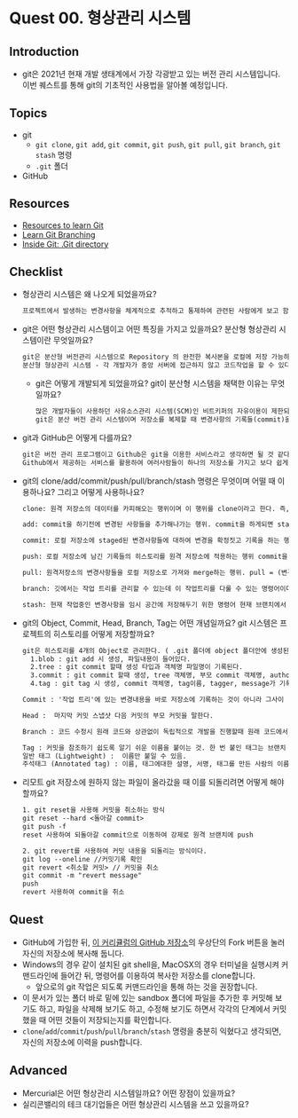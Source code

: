 # Quest 00. 형상관리 시스템

## Introduction
* git은 2021년 현재 개발 생태계에서 가장 각광받고 있는 버전 관리 시스템입니다. 이번 퀘스트를 통해 git의 기초적인 사용법을 알아볼 예정입니다.

## Topics
* git
  * `git clone`, `git add`, `git commit`, `git push`, `git pull`, `git branch`, `git stash` 명령
  * `.git` 폴더
* GitHub

## Resources
* [Resources to learn Git](https://try.github.io)
* [Learn Git Branching](https://learngitbranching.js.org/?locale=ko)
* [Inside Git: .Git directory](https://githowto.com/git_internals_git_directory)

## Checklist
* 형상관리 시스템은 왜 나오게 되었을까요?

  ```tex
  프로젝트에서 발생하는 변경사항을 체계적으로 추적하고 통제하여 관련된 사람에게 보고 함으로써 특히 여러사람들과 협업 시 프로젝트의 완성도를 높이고 실수를 줄이기 위해서 나오게 되었다.
  ```

* git은 어떤 형상관리 시스템이고 어떤 특징을 가지고 있을까요? 분산형 형상관리 시스템이란 무엇일까요?

  ```tex
  git은 분산형 버전관리 시스템으로 Repository 의 완전한 복사본을 로컬에 저장 가능하다. 로컬에서 모든 히스토리를 기록하여 처리속도가 빠르지만 대용량 코드 관리에 부적절하다.
  분산형 형상관리 시스템 - 각 개발자가 중앙 서버에 접근하지 않고 코드작업을 할 수 있다. 각 개발자의 독립적으로 작업한 후 변경사항을 병합/거절이 가능하다. 
  ```

  * git은 어떻게 개발되게 되었을까요? git이 분산형 시스템을 채택한 이유는 무엇일까요?

    ```tex
    많은 개발자들이 사용하던 사유소스관리 시스템(SCM)인 비트키퍼의 자유이용이 제한되면서 리누스 토르발스는 비트키퍼와 같은 자신만의 분산 시스템을 원했으나 당시 사용가능한 자유시스템중 그를 만족시키는 것이 없어 개발 (다른 형상관리 시스템도 이 이유로 개발된 것이 많다.)
    git은 분산 버전 관리 시스템이며 저장소를 복제할 때 변경사항의 기록들(commit)을 함께 복제해온다는 특징이 있다.
    ```

* git과 GitHub은 어떻게 다를까요?

  ```tex
  git은 버전 관리 프로그램이고 Github은 git을 이용한 서비스라고 생각하면 될 것 같다. 
  Github에서 제공하는 서비스를 활용하여 여러사람들이 하나의 저장소를 가지고 보다 쉽게 협업할 수 있다.
  ```

* git의 clone/add/commit/push/pull/branch/stash 명령은 무엇이며 어떨 때 이용하나요? 그리고 어떻게 사용하나요?

  ```tex
  clone: 원격 저장소의 데이터를 카피해오는 행위이며 이 행위를 clone이라고 한다. 즉, 저장소 복제.
  
  add: commit을 하기전에 변경된 사항들을 추가해나가는 행위. commit을 하게되면 staging area에 있는 변경사항들에 대해서 기록을 남기게 되는데 이때 git add 명령어를 통해 staging area에 변경사항들을 올릴 수 있다. 즉, 새로운 파일을 추가하거나 존재하는 파일을 스테이징 하기.
  
  commit: 로컬 저장소에 staged된 변경사항들에 대하여 변경을 확정짓고 기록을 하는 행위. git commit을 통해 변경된 내용들에 대하여 새롭게 기록을 남긴다. 일종의 flag를 남긴다고 생각하면 될 것 같고 나중에 commit된 기록들 중 데이터를 백업하거나 해당 commit의 변경사항을 보거나 할 수 있다. git에서 사용하는 가장 기본적인 원자 데이터 단위이다. 즉, 스테이징된 파일을 '새로운 버전'으로 기록 commit 시점에 파일의 스냅샷정보가 .git 파일 에 저장.
  
  push: 로컬 저장소에 남긴 기록들의 히스토리를 원격 저장소에 적용하는 행위 commit을 통해 내 로컬 저장소에 남은 기록들을 원격 저장소에 보내는 행위이다. 즉, 지역 브랜치를 원격 브랜치에 병합.
  
  pull: 원격저장소의 변경사항들을 로컬 저장소로 가져와 merge하는 행위. pull = (변경사항을 가져오는 fetch) + (가져온 변경사항을 적용하는 merge)
  
  branch: 깃에서는 작업 트리를 관리할 수 있는데 이 작업트리를 다룰 수 있는 명령어이다.
  
  stash: 현재 작업중인 변경사항을 임시 공간에 저장해두기 위한 명령어 현재 브랜치에서 발생한 변경사항들을 커밋해주지 않으면 브랜치 변경이 불가능한데 현재 변경사항을 커밋하고 싶진 않지만 브랜치는 변경하고 싶을 때 stash명령어를 통해 풀어나갈 수 있다. 
  ```

  

* git의 Object, Commit, Head, Branch, Tag는 어떤 개념일까요? git 시스템은 프로젝트의 히스토리를 어떻게 저장할까요?

  ```tex
  git은 히스토리를 4개의 Object로 관리한다. ( .git 폴더에 object 폴더안에 생성된 파일 확인 가능)
  	1.blob : git add 시 생성, 파일내용이 들어있다.
  	2.tree : git commit 할때 생성 타입과 객체명 파일명이 기록된다.
  	3.commit : git commit 할때 생성, tree 객체명, 부모 commit 객체명, author, committer, message가 기록된다.
  	4.tag : git tag 시 생성, commit 객체명, tag이름, tagger, message가 기록된다.
  
  Commit : '작업 트리'에 있는 변경내용을 바로 저장소에 기록하는 것이 아니라 그사이 '인덱스'에 파일 상태를 기록.
  
  Head :  마지막 커밋 스냅샷 다음 커밋의 부모 커밋을 말한다.
  
  Branch : 코드 수정시 원래 코드와 상관없이 독립적으로 개발을 진행할때 원래 코드에서 새로운 버전을 생성한것을 branch라고 한다.
  
  Tag : 커밋을 참조하기 쉽도록 알기 쉬운 이름을 붙이는 것. 한 번 붙인 태그는 브랜치 처럼 이동하지 않고 고정됨
  일반 태그 (Lightweight) :  이름만 붙일 수 있음.
  주석태그 (Annotated tag) : 이름, 태그에대한 설명, 서명, 태그를 만든 사람의 이름, 이메일, 만든 날짜 정보도 기록 가능
  ```

  

* 리모트 git 저장소에 원하지 않는 파일이 올라갔을 때 이를 되돌리려면 어떻게 해야 할까요?

  ```tex
  1. git reset을 사용해 커밋을 취소하는 방식
  git reset --hard <돌아갈 commit>
  git push -f
  reset 사용하여 되돌아갈 commit으로 이동하여 강제로 원격 브랜치에 push
  
  2. git revert를 사용하여 커밋 내용을 되돌리는 방식이다.
  git log --oneline //커밋기록 확인
  git revert <취소할 커밋> // 커밋을 취소
  git commit -m "revert message" 
  push
  revert 사용하여 commit을 취소
  ```

  
## Quest
* GitHub에 가입한 뒤, [이 커리큘럼의 GitHub 저장소](https://github.com/KnowRe-Dev/WebDevCurriculum)의 우상단의 Fork 버튼을 눌러 자신의 저장소에 복사해 둡니다.
* Windows의 경우 같이 설치된 git shell을, MacOSX의 경우 터미널을 실행시켜 커맨드라인에 들어간 뒤, 명령어를 이용하여 복사한 저장소를 clone합니다.
  * 앞으로의 git 작업은 되도록 커맨드라인을 통해 하는 것을 권장합니다.
* 이 문서가 있는 폴더 바로 밑에 있는 sandbox 폴더에 파일을 추가한 후 커밋해 보기도 하고, 파일을 삭제해 보기도 하고, 수정해 보기도 하면서 각각의 단계에서 커밋했을 때 어떤 것들이 저장되는지를 확인합니다.
* `clone`/`add`/`commit`/`push`/`pull`/`branch`/`stash` 명령을 충분히 익혔다고 생각되면, 자신의 저장소에 이력을 push합니다.

## Advanced
* Mercurial은 어떤 형상관리 시스템일까요? 어떤 장점이 있을까요?
* 실리콘밸리의 테크 대기업들은 어떤 형상관리 시스템을 쓰고 있을까요?
